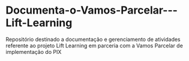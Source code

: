 # Documenta-o-Vamos-Parcelar---Lift-Learning
Repositório destinado a documentação e gerenciamento de atividades referente ao projeto Lift Learning em parceria com a Vamos Parcelar de implementação do PIX
